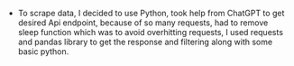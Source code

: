* To scrape data, I decided to use Python, took help from ChatGPT to get desired Api endpoint, because of so many requests, had to remove sleep function which was to avoid overhitting requests, I used requests and pandas library to get the response and filtering along with some basic python.
